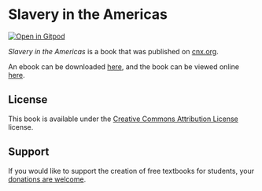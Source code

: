 # Slavery in the Americas

[![Open in Gitpod](https://gitpod.io/button/open-in-gitpod.svg)](https://gitpod.io/from-referrer/)

_Slavery in the Americas_ is a book that was published on [cnx.org](https://cnx.org/).

An ebook can be downloaded [here](https://github.com/cnx-user-books/cnxbook-slavery-in-the-americas/releases/latest), and the book can be viewed online [here](https://github.com/cnx-user-books/cnxbook-slavery-in-the-americas/releases/latest).

## License
This book is available under the [Creative Commons Attribution License](./LICENSE) license.

## Support
If you would like to support the creation of free textbooks for students, your [donations are welcome](https://riceconnect.rice.edu/donation/support-openstax-banner).
